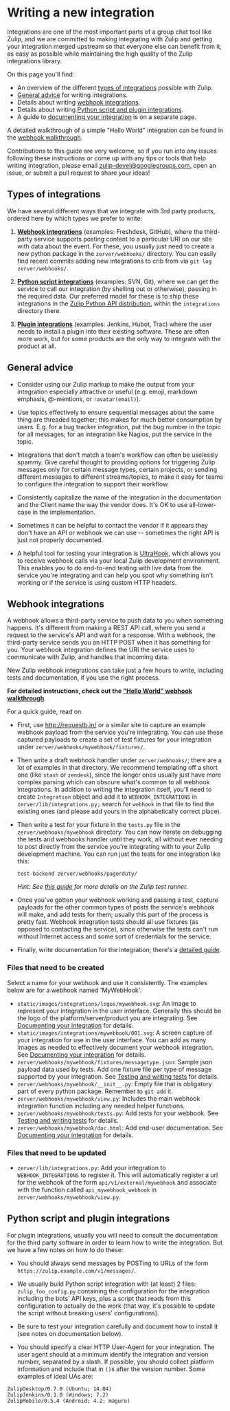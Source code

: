 # Writing a new integration

Integrations are one of the most important parts of a group chat tool
like Zulip, and we are committed to making integrating with Zulip and
getting your integration merged upstream so that everyone else can benefit
from it, as easy as possible while maintaining the high quality of the
Zulip integrations library.

On this page you'll find:

* An overview of the different [types of integrations](#types-of-integrations)
  possible with Zulip.
* [General advice](#general-advice) for writing integrations.
* Details about writing [webhook integrations](#webhook-integrations).
* Details about writing [Python script and plugin
  integrations](#python-script-and-plugin-integrations).
* A guide to
  [documenting your integration](integration-docs-guide) is on a
  separate page.

A detailed walkthrough of a simple "Hello World" integration can be
found in the [webhook walkthrough](webhook-walkthrough).

Contributions to this guide are very welcome, so if you run into any
issues following these instructions or come up with any tips or tools
that help writing integration, please email
zulip-devel@googlegroups.com, open an issue, or submit a pull request
to share your ideas!

## Types of integrations

We have several different ways that we integrate with 3rd party
products, ordered here by which types we prefer to write:

1. **[Webhook integrations](#webhook-integrations)** (examples:
   Freshdesk, GitHub), where the third-party service supports posting
   content to a particular URI on our site with data about the event.
   For these, you usually just need to create a new python package in
   the `zerver/webhooks/` directory.  You can easily find recent
   commits adding new integrations to crib from via
   `git log zerver/webhooks/`.

2. **[Python script integrations](#python-script-and-plugin-integrations)**
   (examples: SVN, Git), where we can get the service to call our integration
   (by shelling out or otherwise), passing in the required data.  Our preferred
   model for these is to ship these integrations in the
   [Zulip Python API distribution](https://github.com/zulip/python-zulip-api/tree/master/zulip),
   within the `integrations` directory there.

3. **[Plugin integrations](#python-script-and-plugin-integrations)** (examples:
   Jenkins, Hubot, Trac) where the user needs to install a plugin into their
   existing software.  These are often more work, but for some products are the
   only way to integrate with the product at all.

## General advice

* Consider using our Zulip markup to make the output from your
  integration especially attractive or useful (e.g.  emoji, markdown
  emphasis, @-mentions, or `!avatar(email)`).

* Use topics effectively to ensure sequential messages about the same
  thing are threaded together; this makes for much better consumption
  by users.  E.g. for a bug tracker integration, put the bug number in
  the topic for all messages; for an integration like Nagios, put the
  service in the topic.

* Integrations that don't match a team's workflow can often be
  uselessly spammy.  Give careful thought to providing options for
  triggering Zulip messages only for certain message types, certain
  projects, or sending different messages to different streams/topics,
  to make it easy for teams to configure the integration to support
  their workflow.

* Consistently capitalize the name of the integration in the
  documentation and the Client name the way the vendor does.  It's OK
  to use all-lower-case in the implementation.

* Sometimes it can be helpful to contact the vendor if it appears they
  don't have an API or webhook we can use -- sometimes the right API
  is just not properly documented.

* A helpful tool for testing your integration is
  [UltraHook](http://www.ultrahook.com/), which allows you to receive webhook
  calls via your local Zulip development environment. This enables you to do end-to-end
  testing with live data from the service you're integrating and can help you
  spot why something isn't working or if the service is using custom HTTP
  headers.

## Webhook integrations

A webhook allows a third-party service to push data to you when something
happens. It's different from making a REST API call, where you send a request
to the service's API and wait for a response. With a webhook, the third-party
service sends you an HTTP POST when it has something for you. Your webhook
integration defines the URI the service uses to communicate with Zulip, and
handles that incoming data.

New Zulip webhook integrations can take just a few hours to write,
including tests and documentation, if you use the right process.

**For detailed instructions, check out the ["Hello World" webhook walkthrough](
webhook-walkthrough)**.

For a quick guide, read on.

* First, use <http://requestb.in/> or a similar site to capture an
    example webhook payload from the service you're integrating.  You
    can use these captured payloads to create a set of test fixtures
    for your integration under `zerver/webhooks/mywebhook/fixtures/`.

* Then write a draft webhook handler under `zerver/webhooks/`; there
    are a lot of examples in that directory.  We recommend templating
    off a short one (like `stash` or `zendesk`), since the longer ones
    usually just have more complex parsing which can obscure what's
    common to all webhook integrations.  In addition to writing the
    integration itself, you'll need to create `Integration` object and
    add it to `WEBHOOK_INTEGRATIONS` in `zerver/lib/integrations.py;`
    search for `webhook` in that file to find the existing ones (and
    please add yours in the alphabetically correct place).

* Then write a test for your fixture in the `tests.py` file in the
    `zerver/webhooks/mywebhook` directory.  You can now iterate on
    debugging the tests and webhooks handler until they work, all
    without ever needing to post directly from the service you're
    integrating with to your Zulip development machine.  You can run
    just the tests for one integration like this:

    ```
    test-backend zerver/webhooks/pagerduty/
    ```

    *Hint: See
    [this guide](https://zulip.readthedocs.io/en/latest/testing/testing.html)
    for more details on the Zulip test runner.*

* Once you've gotten your webhook working and passing a test, capture
    payloads for the other common types of posts the service's webhook
    will make, and add tests for them; usually this part of the
    process is pretty fast.  Webhook integration tests should all use
    fixtures (as opposed to contacting the service), since otherwise
    the tests can't run without Internet access and some sort of
    credentials for the service.

* Finally, write documentation for the integration; there's a
  [detailed guide](integration-docs-guide).

### Files that need to be created

Select a name for your webhook and use it consistently. The examples below are
for a webhook named 'MyWebHook'.

* `static/images/integrations/logos/mywebhook.svg`: An image to represent
  your integration in the user interface. Generally this should be the logo of the
  platform/server/product you are integrating. See [Documenting your
  integration](integration-docs-guide) for details.
* `static/images/integrations/mywebbook/001.svg`: A screen capture of your
  integration for use in the user interface. You can add as many images as needed
  to effectively document your webhook integration. See [Documenting your
  integration](integration-docs-guide) for details.
* `zerver/webhooks/mywebhook/fixtures/messagetype.json`: Sample json payload data
  used by tests. Add one fixture file per type of message supported by your
  integration. See [Testing and writing tests](
  https://zulip.readthedocs.io/en/latest/testing/testing.html) for details.
* `zerver/webhooks/mywebhook/__init__.py`: Empty file that is obligatory
   part of every python package.  Remember to `git add` it.
* `zerver/webhooks/mywebhook/view.py`: Includes the main webhook integration
  function including any needed helper functions.
* `zerver/webhooks/mywebhook/tests.py`: Add tests for your
  webbook. See [Testing and writing tests](
  https://zulip.readthedocs.io/en/latest/testing/testing.html) for details.
* `zerver/webhooks/mywebhook/doc.html`: Add end-user documentation. See
  [Documenting your integration](integration-docs-guide) for details.

### Files that need to be updated

* `zerver/lib/integrations.py`: Add your integration to
`WEBHOOK_INTEGRATIONS` to register it.  This will automatically
register a url for the webhook of the form `api/v1/external/mywebhook`
and associate with the function called `api_mywebhook_webhook` in
`zerver/webhooks/mywebhook/view.py`.

## Python script and plugin integrations

For plugin integrations, usually you will need to consult the
documentation for the third party software in order to learn how to
write the integration.  But we have a few notes on how to do these:

* You should always send messages by POSTing to URLs of the form
`https://zulip.example.com/v1/messages/`.

* We usually build Python script integration with (at least) 2 files:
`zulip_foo_config.py` containing the configuration for the
integration including the bots' API keys, plus a script that reads
from this configuration to actually do the work (that way, it's
possible to update the script without breaking users' configurations).

* Be sure to test your integration carefully and document how to
  install it (see notes on documentation below).

* You should specify a clear HTTP User-Agent for your integration. The
user agent should at a minimum identify the integration and version
number, separated by a slash. If possible, you should collect platform
information and include that in `()`s after the version number. Some
examples of ideal UAs are:

```
ZulipDesktop/0.7.0 (Ubuntu; 14.04)
ZulipJenkins/0.1.0 (Windows; 7.2)
ZulipMobile/0.5.4 (Android; 4.2; maguro)
```
